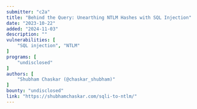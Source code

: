 ```yaml
---
submitter: "c2a"
title: "Behind the Query: Unearthing NTLM Hashes with SQL Injection"
date: "2023-10-22"
added: "2024-11-03"
description: ""
vulnerabilities: [
    "SQL injection", "NTLM"
]
programs: [
    "undisclosed"
]
authors: [
    "Shubham Chaskar (@chaskar_shubham)"
]
bounty: "undisclosed"
link: "https://shubhamchaskar.com/sqli-to-ntlm/"
---
```




